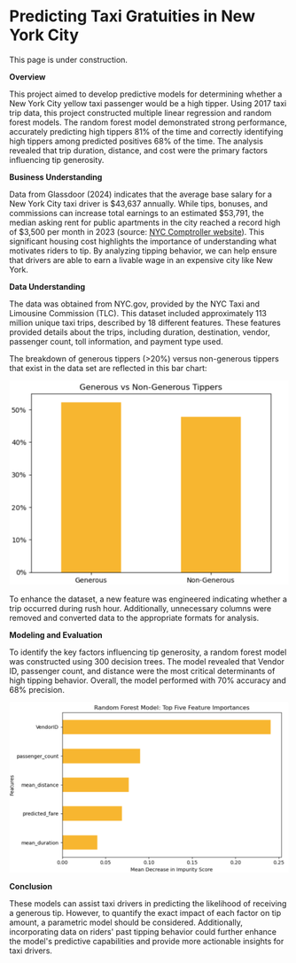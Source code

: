 # Predicting Taxi Gratuities in New York City
This page is under construction.

**Overview**

This project aimed to develop predictive models for determining whether a New York City yellow taxi passenger would be a high tipper. Using 2017 taxi trip data, this project constructed multiple linear regression and random forest models. The random forest model demonstrated strong performance, accurately predicting high tippers 81% of the time and correctly identifying high tippers among predicted positives 68% of the time. The analysis revealed that trip duration, distance, and cost were the primary factors influencing tip generosity.

**Business Understanding**

Data from Glassdoor (2024) indicates that the average base salary for a New York City taxi driver is $43,637 annually. While tips, bonuses, and commissions can increase total earnings to an estimated $53,791, the median asking rent for public apartments in the city reached a record high of $3,500 per month in 2023 (source: [NYC Comptroller website](https://comptroller.nyc.gov/reports/spotlight-new-york-citys-rental-housing-market/#:~:text=As%20has%20been%20noted%20in,household%20income%20level%20in%202022.)). This significant housing cost highlights the importance of understanding what motivates riders to tip. By analyzing tipping behavior, we can help ensure that drivers are able to earn a livable wage in an expensive city like New York.

**Data Understanding**

The data was obtained from NYC.gov, provided by the NYC Taxi and Limousine Commission (TLC). This dataset included approximately 113 million unique taxi trips, described by 18 different features. These features provided details about the trips, including duration, destination, vendor, passenger count, toll information, and payment type used.

The breakdown of generous tippers (>20%) versus non-generous tippers that exist in the data set are reflected in this bar chart:

<p align="center">
  <img src="images/bar_chart_generoustippers.png" width="600">
</p>

To enhance the dataset, a new feature was engineered indicating whether a trip occurred during rush hour. Additionally, unnecessary columns were removed and converted data to the appropriate formats for analysis.

**Modeling and Evaluation**

To identify the key factors influencing tip generosity, a random forest model was constructed using 300 decision trees. The model revealed that Vendor ID, passenger count, and distance were the most critical determinants of high tipping behavior. Overall, the model performed with 70% accuracy and 68% precision. 

<p align="center">
  <img src="images/rf_top5feat.png" width="800">
</p>

**Conclusion**

These models can assist taxi drivers in predicting the likelihood of receiving a generous tip. However, to quantify the exact impact of each factor on tip amount, a parametric model should be considered. Additionally, incorporating data on riders' past tipping behavior could further enhance the model's predictive capabilities and provide more actionable insights for taxi drivers.
